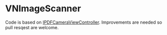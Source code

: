 # VNImageScanner
Code is based on <a href="https://github.com/mmackh/IPDFCameraViewController" >IPDFCameraViewController</a>. Improvements are needed so pull resqest are welcome.
